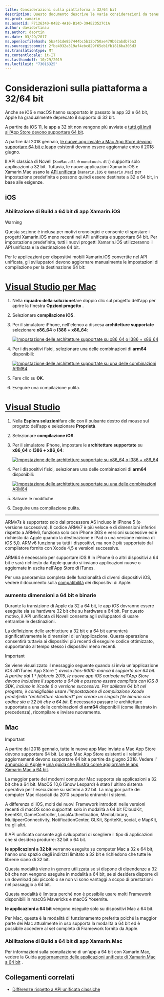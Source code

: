 ```yaml
---
title: Considerazioni sulla piattaforma a 32/64 bit
description: Questo documento descrive le varie considerazioni da tenere presenti quando si è interessati a architetture a 32 bit e a 64 bit per un'applicazione Xamarin.iOS o Xamarin.Mac.
ms.prod: xamarin
ms.assetid: F7126340-04B2-4A10-B14D-394E23527C1A
author: davidortinau
ms.author: daortin
ms.date: 03/29/2017
ms.openlocfilehash: 5ba451de857444bc5b12b750ae479b62abdb75a3
ms.sourcegitcommit: 2fbe4932a319af4ebc829f65eb1fb1816ba305d3
ms.translationtype: MT
ms.contentlocale: it-IT
ms.lasthandoff: 10/29/2019
ms.locfileid: "73016325"
---
```

# <a name="3264-bit-platform-considerations"></a>Considerazioni sulla piattaforma a 32/64 bit

Anche se iOS e macOS hanno supportato in passato le app 32 e 64 bit, Apple ha gradualmente deprecato il supporto di 32 bit.

A partire da iOS 11, le app a 32 bit non vengono più avviate e [tutti gli invii all'App Store devono supportare 64 bit](https://developer.apple.com/news/?id=06282017b).

A partire dal 2018 gennaio, [le nuove app inviate a Mac App Store devono supportare 64 bit e le](https://developer.apple.com/news/?id=06282017a)app esistenti devono essere aggiornate entro il 2018 giugno.

Il API classica di Novell (`XamMac.dll` e `monotouch.dll`) supporta solo applicazioni a 32 bit. Tuttavia, le nuove applicazioni Xamarin.iOS e Xamarin.Mac usano la [API unificata](~/cross-platform/macios/unified/index.md) (`Xamarin.iOS` e `Xamarin.Mac`) per impostazione predefinita e possono quindi essere destinate a 32 e 64 bit, in base alle esigenze.

## <a name="ios"></a>iOS

<a name="enable-64" />

### <a name="enabling-64-bit-builds-of-xamarinios-apps"></a>Abilitazione di Build a 64 bit di app Xamarin.iOS

> [!WARNING]
> Questa sezione è inclusa per motivi cronologici e consente di spostare i progetti Xamarin.iOS meno recenti nel API unificata e supportare 64 bit. Per impostazione predefinita, tutti i nuovi progetti Xamarin.iOS utilizzeranno il API unificata e la destinazione 64 bit.

Per le applicazioni per dispositivi mobili Xamarin.iOS convertite nel API unificata, gli sviluppatori devono aggiornare manualmente le impostazioni di compilazione per la destinazione 64 bit:

<!-- markdownlint-disable MD001 -->

# <a name="visual-studio-for-mactabmacos"></a>[Visual Studio per Mac](#tab/macos)

1. Nella **riquadro della soluzione**fare doppio clic sul progetto dell'app per aprire la finestra **Opzioni progetto** .
2. Selezionare **compilazione iOS**.
3. Per il simulatore iPhone, nell'elenco a discesa **architetture supportate** selezionare **x86\_64** o **I386 + x86\_64**:

   [![Impostazione delle architetture supportate su x86\_64 o I386 + x86\_64](Images/Image01.png "Setting Supported architectures to x86\_64 or i386 + x86\_64")](Images/Image01-large.png#lightbox) 

4. Per i dispositivi fisici, selezionare una delle combinazioni di **arm64** disponibili:

   [![Impostazione delle architetture supportate su una delle combinazioni ARM64](Images/Image02.png "Impostazione delle architetture supportate su una delle combinazioni ARM64")](Images/Image02-large.png#lightbox)

5. Fare clic su **OK**.
6. Eseguire una compilazione pulita.

# <a name="visual-studiotabwindows"></a>[Visual Studio](#tab/windows)

1. Nella **Esplora soluzioni**fare clic con il pulsante destro del mouse sul progetto dell'app e selezionare **Proprietà**.
2. Selezionare **compilazione iOS**.
3. Per il simulatore iPhone, impostare le **architetture supportate** su **x86\_64** o **I386 + x86\_64**: 

   [![Impostazione delle architetture supportate su x86_64 o I386 + x86\_64](Images/VS02.png "Setting Supported architectures to x86_64 or i386 + x86\_64")](Images/VS02-large.png#lightbox)

4. Per i dispositivi fisici, selezionare una delle combinazioni di **arm64** disponibili:
    
   [![Impostazione delle architetture supportate su una delle combinazioni ARM64](Images/VS01.png "Impostazione delle architetture supportate su una delle combinazioni ARM64")](Images/VS01-large.png#lightbox)

5. Salvare le modifiche.
6. Eseguire una compilazione pulita.

-----

ARMv7s è supportato solo dal processore A6 incluso in iPhone 5 (o versione successiva). Il codice ARMv7 è più veloce e di dimensioni inferiori rispetto a ARMv6, funziona solo con iPhone 3GS e versioni successive ed è richiesto da Apple quando la destinazione è iPad o una versione minima di iOS 5,0. ARMv6 funziona su tutti i dispositivi, ma non è più supportato dal compilatore fornito con Xcode 4,5 e versioni successive. 

ARM64 è necessario per supportare iOS 8 in iPhone 6 o altri dispositivi a 64 bit e sarà richiesto da Apple quando si inviano applicazioni nuove o aggiornate in uscita nell'App Store di iTunes.

Per una panoramica completa delle funzionalità di diversi dispositivi iOS, vedere il documento sulla [compatibilità](https://developer.apple.com/library/content/documentation/DeviceInformation/Reference/iOSDeviceCompatibility/DeviceCompatibilityMatrix/DeviceCompatibilityMatrix.html) dei dispositivi di Apple.

### <a name="64-bit-and-binary-size-increases"></a>aumento dimensioni a 64 bit e binarie

Durante la transizione di Apple da 32 a 64 bit, le app iOS dovranno essere eseguite sia su hardware 32 bit che su hardware a 64 bit. Per questo motivo, il API unificata di Novell consente agli sviluppatori di usare entrambe le destinazioni.

La definizione delle architetture a 32 bit e a 64 bit aumenterà significativamente le dimensioni di un'applicazione. Questa operazione consentirà tuttavia ai dispositivi più recenti di eseguire codice ottimizzato, supportando al tempo stesso i dispositivi meno recenti.

> [!IMPORTANT]
> Se viene visualizzato il messaggio seguente quando si invia un'applicazione iOS all'iTunes App Store _", avviso itms-9000: manca il supporto per 64 bit. A partire dal 1 ° febbraio 2015, le nuove app iOS caricate nell'App Store devono includere il supporto a 64 bit e possono essere compilate con iOS 8 SDK, incluso in Xcode 6 o versione successiva. Per abilitare 64 bit nel progetto, è consigliabile usare l'impostazione di compilazione Xcode predefinita "architetture standard" per creare un singolo file binario con codice sia a 32 bit che a 64 bit._ È necessario passare le architetture supportate a una delle combinazioni di **arm64** disponibili (come illustrato in precedenza), ricompilare e inviare nuovamente.

## <a name="mac"></a>Mac

> [!IMPORTANT]
> A partire dal 2018 gennaio, tutte le nuove app Mac inviate a Mac App Store devono supportare 64 bit. Le app Mac App Store esistenti e i relativi aggiornamenti devono supportare 64 bit a partire da giugno 2018. Vedere l' [annuncio di Apple](https://developer.apple.com/news/?id=06282017a) e [una guida che illustra come aggiornare le app Xamarin.Mac a 64 bit](~/cross-platform/macios/32-and-64/mac-64-bit.md).

La maggior parte dei moderni computer Mac supporta sia applicazioni a 32 bit che a 64 bit.   MacOS 10,6 (Snow Leopard) è stato l'ultimo sistema operativo per l'esecuzione su sistemi a 32 bit.   La maggior parte dei computer Mac rilasciati da 2010 supporta entrambi i sistemi.

A differenza di iOS, molti dei nuovi Framework introdotti nelle versioni recenti di macOS sono supportati solo in modalità a 64 bit (CloudKit, EventKit, GameController, LocalAuthentication, MediaLibrary, MultipeerConnectivity, NotificationCenter, GLKit, SpriteKit, social, e MapKit, tra gli altri.

Il API unificata consente agli sviluppatori di scegliere il tipo di applicazioni che si desidera produrre: 32 bit o 64 bit.

**le applicazioni a 32 bit** verranno eseguite su computer Mac a 32 e 64 bit, hanno uno spazio degli indirizzi limitato a 32 bit e richiedono che tutte le librerie siano di 32 bit.

Questa modalità viene in genere utilizzata se si dispone di dipendenze a 32 bit che non vengono eseguite in modalità a 64 bit, se si desidera disporre di un download più piccolo o se non vi sono vantaggi a scopo di prestazioni nel passaggio a 64 bit.

Questa modalità è limitata perché non è possibile usare molti Framework disponibili in macOS Mavericks e macOS Yosemite.

**le applicazioni a 64 bit** vengono eseguite solo su dispositivi Mac a 64 bit.

Per Mac, questa è la modalità di funzionamento preferita poiché la maggior parte dei Mac attualmente in uso supporta la modalità a 64 bit ed è possibile accedere al set completo di Framework fornito da Apple.

### <a name="enabling-64-bit-builds-of-xamarinmac-apps"></a>Abilitazione di Build a 64 bit di app Xamarin.Mac

Per informazioni sulla compilazione di un'app a 64 bit con Xamarin.Mac, vedere la Guida [aggiornamento delle applicazioni unificate di Xamarin.Mac a 64 bit](~/cross-platform/macios/32-and-64/mac-64-bit.md) .

## <a name="related-links"></a>Collegamenti correlati

- [Differenze rispetto a API unificata classiche](https://github.com/xamarin/release-notes-archive/blob/master/release-notes/ios/api_changes/classic-vs-unified-8.6.0/index.md)
